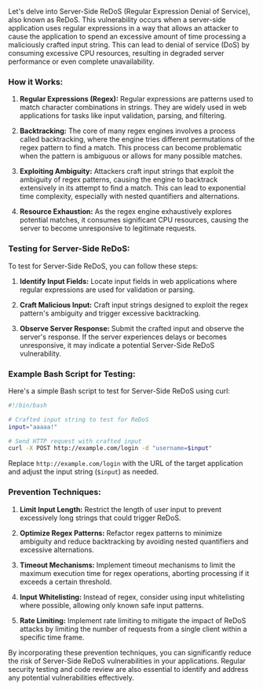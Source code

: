 Let's delve into Server-Side ReDoS (Regular Expression Denial of Service), also known as ReDoS. This vulnerability occurs when a server-side application uses regular expressions in a way that allows an attacker to cause the application to spend an excessive amount of time processing a maliciously crafted input string. This can lead to denial of service (DoS) by consuming excessive CPU resources, resulting in degraded server performance or even complete unavailability.

### How it Works:

1. **Regular Expressions (Regex):** Regular expressions are patterns used to match character combinations in strings. They are widely used in web applications for tasks like input validation, parsing, and filtering.

2. **Backtracking:** The core of many regex engines involves a process called backtracking, where the engine tries different permutations of the regex pattern to find a match. This process can become problematic when the pattern is ambiguous or allows for many possible matches.

3. **Exploiting Ambiguity:** Attackers craft input strings that exploit the ambiguity of regex patterns, causing the engine to backtrack extensively in its attempt to find a match. This can lead to exponential time complexity, especially with nested quantifiers and alternations.

4. **Resource Exhaustion:** As the regex engine exhaustively explores potential matches, it consumes significant CPU resources, causing the server to become unresponsive to legitimate requests.

### Testing for Server-Side ReDoS:

To test for Server-Side ReDoS, you can follow these steps:

1. **Identify Input Fields:** Locate input fields in web applications where regular expressions are used for validation or parsing.

2. **Craft Malicious Input:** Craft input strings designed to exploit the regex pattern's ambiguity and trigger excessive backtracking.

3. **Observe Server Response:** Submit the crafted input and observe the server's response. If the server experiences delays or becomes unresponsive, it may indicate a potential Server-Side ReDoS vulnerability.

### Example Bash Script for Testing:

Here's a simple Bash script to test for Server-Side ReDoS using curl:

```bash
#!/bin/bash

# Crafted input string to test for ReDoS
input="aaaaa!"

# Send HTTP request with crafted input
curl -X POST http://example.com/login -d "username=$input"
```

Replace `http://example.com/login` with the URL of the target application and adjust the input string (`$input`) as needed.

### Prevention Techniques:

1. **Limit Input Length:** Restrict the length of user input to prevent excessively long strings that could trigger ReDoS.

2. **Optimize Regex Patterns:** Refactor regex patterns to minimize ambiguity and reduce backtracking by avoiding nested quantifiers and excessive alternations.

3. **Timeout Mechanisms:** Implement timeout mechanisms to limit the maximum execution time for regex operations, aborting processing if it exceeds a certain threshold.

4. **Input Whitelisting:** Instead of regex, consider using input whitelisting where possible, allowing only known safe input patterns.

5. **Rate Limiting:** Implement rate limiting to mitigate the impact of ReDoS attacks by limiting the number of requests from a single client within a specific time frame.

By incorporating these prevention techniques, you can significantly reduce the risk of Server-Side ReDoS vulnerabilities in your applications. Regular security testing and code review are also essential to identify and address any potential vulnerabilities effectively.
